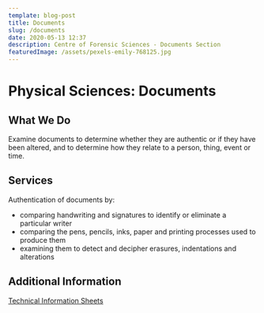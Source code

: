 ```yaml
---
template: blog-post
title: Documents
slug: /documents
date: 2020-05-13 12:37
description: Centre of Forensic Sciences - Documents Section
featuredImage: /assets/pexels-emily-768125.jpg
---
```

# Physical Sciences: Documents

## What We Do

Examine documents to determine whether they are authentic or if they have been altered, and to determine how they relate to a person, thing, event or time.

## Services

Authentication of documents by:

* comparing handwriting and signatures to identify or eliminate a particular writer
* comparing the pens, pencils, inks, paper and printing processes used to produce them
* examining them to detect and decipher erasures, indentations and alterations

## Additional Information

[Technical Information Sheets](https://www.mcscs.jus.gov.on.ca/english/centre_forensic/InformationforInvestigatorsSubmitters/TechnicalInformationSheets/Documents/CFS_docs_tech.html)